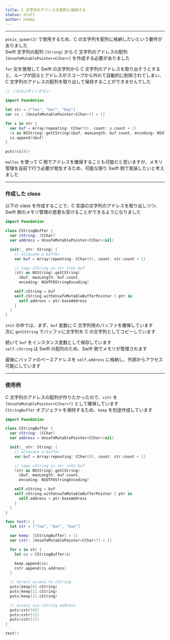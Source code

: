 ```yaml
---
title: C 文字列のアドレスを配列に格納する
status: draft
author: homma
---
```


--------------------------------------------------------------------------------

`posix_spawn(2)` で使用するため、C の文字列を配列に格納したいという要件がありました  
Swift 文字列の配列 `[String]` から C 文字列のアドレスの配列 `[UnsafeMutablePointer<CChar>]` を作成する必要がありました  

`for` 文を使用して Swift の文字列から C 文字列のアドレスを取り出そうとすると、ループが回るとアドレスがスコープから外れて自動的に削除されてしまい、C 文字列のアドレスの配列を取り出して保持することができませんでした  

````swift
// これは上手くいかない

import Foundation

let str = ["foo", "bar", "baz"]
var cs : [UnsafeMutablePointer<CChar>?] = []

for s in str {
  var buf = Array(repeating: CChar(0), count: s.count + 1)
  (s as NSString).getCString(&buf, maxLength: buf.count, encoding: NSUTF8StringEncoding)
  cs.append(&buf)
}

puts(cs[0])
````

`malloc` を使って C 側でアドレスを確保することも可能だと思いますが、メモリ管理を自前で行う必要が発生するため、可能な限り Swift 側で実装したいと考えました  

--------------------------------------------------------------------------------

### 作成した class

以下の class を作成することで、C 言語の文字列のアドレスを取り出しつつ、Swift 側のメモリ管理の恩恵も受けることができるようになりました  

````swift
import Foundation

class CStringBuffer {
  var cString: [CChar]
  var address = UnsafeMutablePointer<CChar>(nil)

  init(_ str: String) {
    // allocate a buffer
    var buf = Array(repeating: CChar(0), count: str.count + 1)

    // copy cString in str into buf
    (str as NSString).getCString(
      &buf, maxLength: buf.count,
      encoding: NSUTF8StringEncoding)

    self.cString = buf
    self.cString.withUnsafeMutableBufferPointer { ptr in
      self.address = ptr.baseAddress
    }
  }
}
````

`init` の中では、まず、`buf` 変数に C 文字列用のバッファを確保しています  
次に `getCString` でバッファに文字列を C の文字列としてコピーしています  

続いて `buf` をインスタンス変数として保存しています  
`self.cString` は Swift の配列のため、Swift 側でメモリが管理されます  

最後にバッファのベースアドレスを `self.address` に格納し、外部からアクセス可能にしています

--------------------------------------------------------------------------------

### 使用例

C 文字列のアドレスの配列が作りたかったので、`cstr` を `[UnsafeMutablePointer<CChar>?]` として確保しています  
`CStringBuffer` オブジェクトを保持するため、`keep` を別途作成しています  

````swift
import Foundation

class CStringBuffer {
  var cString: [CChar]
  var address = UnsafeMutablePointer<CChar>(nil)

  init(_ str: String) {
    // allocate a buffer
    var buf = Array(repeating: CChar(0), count: str.count + 1)

    // copy cString in str into buf
    (str as NSString).getCString(
      &buf, maxLength: buf.count,
      encoding: NSUTF8StringEncoding)

    self.cString = buf
    self.cString.withUnsafeMutableBufferPointer { ptr in
      self.address = ptr.baseAddress
    }
  }
}

func test() {
  let str = ["foo", "bar", "baz"]

  var keep: [CStringBuffer] = []
  var cstr: [UnsafeMutablePointer<CChar>?] = []

  for s in str {
    let cs = CStringBuffer(s)

    keep.append(cs)
    cstr.append(cs.address)
  }

  // direct access to cString
  puts(keep[0].cString)
  puts(keep[1].cString)
  puts(keep[2].cString)

  // access via cString address
  puts(cstr[0])
  puts(cstr[1])
  puts(cstr[2])
}

test()
````
